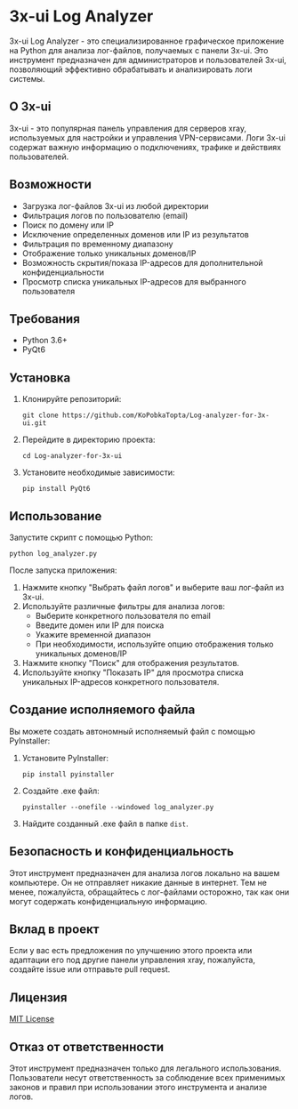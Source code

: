 # 3x-ui Log Analyzer

3x-ui Log Analyzer - это специализированное графическое приложение на Python для анализа лог-файлов, получаемых с панели 3x-ui. Это инструмент предназначен для администраторов и пользователей 3x-ui, позволяющий эффективно обрабатывать и анализировать логи системы.

## О 3x-ui

3x-ui - это популярная панель управления для серверов xray, используемых для настройки и управления VPN-сервисами. Логи 3x-ui содержат важную информацию о подключениях, трафике и действиях пользователей.

## Возможности

- Загрузка лог-файлов 3x-ui из любой директории
- Фильтрация логов по пользователю (email)
- Поиск по домену или IP
- Исключение определенных доменов или IP из результатов
- Фильтрация по временному диапазону
- Отображение только уникальных доменов/IP
- Возможность скрытия/показа IP-адресов для дополнительной конфиденциальности
- Просмотр списка уникальных IP-адресов для выбранного пользователя

## Требования

- Python 3.6+
- PyQt6

## Установка

1. Клонируйте репозиторий:
   ```
   git clone https://github.com/KoPobkaTopta/Log-analyzer-for-3x-ui.git
   ```

2. Перейдите в директорию проекта:
   ```
   cd Log-analyzer-for-3x-ui
   ```

3. Установите необходимые зависимости:
   ```
   pip install PyQt6
   ```

## Использование

Запустите скрипт с помощью Python:

```
python log_analyzer.py
```

После запуска приложения:

1. Нажмите кнопку "Выбрать файл логов" и выберите ваш лог-файл из 3x-ui.
2. Используйте различные фильтры для анализа логов:
   - Выберите конкретного пользователя по email
   - Введите домен или IP для поиска
   - Укажите временной диапазон
   - При необходимости, используйте опцию отображения только уникальных доменов/IP
3. Нажмите кнопку "Поиск" для отображения результатов.
4. Используйте кнопку "Показать IP" для просмотра списка уникальных IP-адресов конкретного пользователя.

## Создание исполняемого файла

Вы можете создать автономный исполняемый файл с помощью PyInstaller:

1. Установите PyInstaller:
   ```
   pip install pyinstaller
   ```

2. Создайте .exe файл:
   ```
   pyinstaller --onefile --windowed log_analyzer.py
   ```

3. Найдите созданный .exe файл в папке `dist`.

## Безопасность и конфиденциальность

Этот инструмент предназначен для анализа логов локально на вашем компьютере. Он не отправляет никакие данные в интернет. Тем не менее, пожалуйста, обращайтесь с лог-файлами осторожно, так как они могут содержать конфиденциальную информацию.

## Вклад в проект

Если у вас есть предложения по улучшению этого проекта или адаптации его под другие панели управления xray, пожалуйста, создайте issue или отправьте pull request.

## Лицензия

[MIT License](https://opensource.org/licenses/MIT)

## Отказ от ответственности

Этот инструмент предназначен только для легального использования. Пользователи несут ответственность за соблюдение всех применимых законов и правил при использовании этого инструмента и анализе логов.
